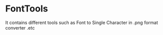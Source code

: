 # FontTools
It contains different tools such as Font to Single Character in .png format converter .etc
